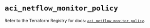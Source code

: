 # `aci_netflow_monitor_policy`

Refer to the Terraform Registry for docs: [`aci_netflow_monitor_policy`](https://registry.terraform.io/providers/ciscodevnet/aci/2.17.0/docs/resources/netflow_monitor_policy).
